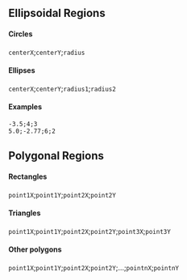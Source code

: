 ## Ellipsoidal Regions
#### Circles
`centerX`;`centerY`;`radius`
#### Ellipses
`centerX`;`centerY`;`radius1`;`radius2`
#### Examples
```csv
-3.5;4;3
5.0;-2.77;6;2
```

## Polygonal Regions
#### Rectangles
`point1X`;`point1Y`;`point2X`;`point2Y`

#### Triangles
`point1X`;`point1Y`;`point2X`;`point2Y`;`point3X`;`point3Y`

#### Other polygons
`point1X`;`point1Y`;`point2X`;`point2Y`;...;`pointnX`;`pointnY`

